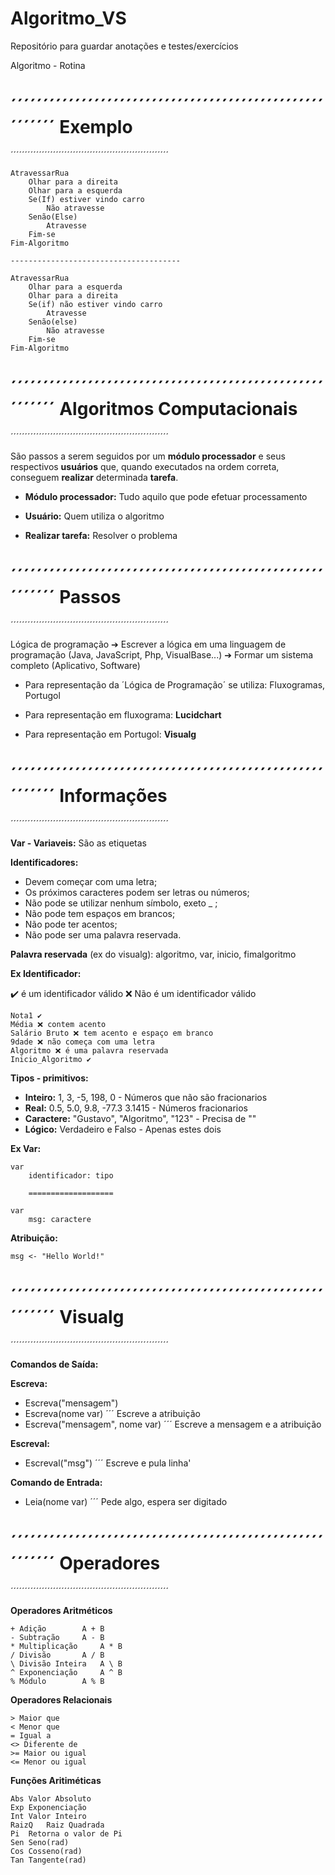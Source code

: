 # Algoritmo_VS
Repositório para guardar anotações e testes/exercícios

Algoritmo - Rotina

# ´´´´´´´´´´´´´´´´´´´´´´´´´´´´´´´´´´´´´´´´´´´´´´´´´´´´´´´´ **Exemplo**
´´´´´´´´´´´´´´´´´´´´´´´´´´´´´´´´´´´´´´´´´´´´´´´´´´´´´´´´

	AtravessarRua
		Olhar para a direita
		Olhar para a esquerda
		Se(If) estiver vindo carro
			Não atravesse
		Senão(Else)
			Atravesse
		Fim-se
	Fim-Algoritmo

	--------------------------------------

	AtravessarRua
		Olhar para a esquerda
		Olhar para a direita
		Se(if) não estiver vindo carro
			Atravesse
		Senão(else)
			Não atravesse
		Fim-se
	Fim-Algoritmo

# ´´´´´´´´´´´´´´´´´´´´´´´´´´´´´´´´´´´´´´´´´´´´´´´´´´´´´´´´ **Algoritmos Computacionais**
´´´´´´´´´´´´´´´´´´´´´´´´´´´´´´´´´´´´´´´´´´´´´´´´´´´´´´´´

São passos a serem seguidos por um **módulo processador** e seus respectivos **usuários** que, quando executados na ordem correta, conseguem **realizar** determinada **tarefa**.

* **Módulo processador:** Tudo aquilo que pode efetuar processamento

* **Usuário:** Quem utiliza o algoritmo

* **Realizar tarefa:** Resolver o problema

# ´´´´´´´´´´´´´´´´´´´´´´´´´´´´´´´´´´´´´´´´´´´´´´´´´´´´´´´´ **Passos**
´´´´´´´´´´´´´´´´´´´´´´´´´´´´´´´´´´´´´´´´´´´´´´´´´´´´´´´´

Lógica de programação ➔ Escrever a lógica em uma linguagem de programação (Java, JavaScript, Php, VisualBase...) ➔ Formar um sistema completo (Aplicativo, Software)

* Para representação da ´Lógica de Programação´ se utiliza: Fluxogramas, Portugol

* Para representação em fluxograma: **Lucidchart**
* Para representação em Portugol: **Visualg**

# ´´´´´´´´´´´´´´´´´´´´´´´´´´´´´´´´´´´´´´´´´´´´´´´´´´´´´´´´ **Informações**
´´´´´´´´´´´´´´´´´´´´´´´´´´´´´´´´´´´´´´´´´´´´´´´´´´´´´´´´

**Var - Variaveis:** São as etiquetas 

**Identificadores:**
* Devem começar com uma letra; 
* Os próximos caracteres podem ser letras ou números;
* Não pode se utilizar nenhum símbolo, exeto _ ; 
* Não pode tem espaços em brancos;
* Não pode ter acentos;
* Não pode ser uma palavra reservada.

**Palavra reservada** (ex do visualg): algoritmo, var, inicio, fimalgoritmo

**Ex Identificador:**

✔️ é um identificador válido
❌ Não é um identificador válido

	Nota1 ✔️
	Média ❌ contem acento
	Salário Bruto ❌ tem acento e espaço em branco
	9dade ❌ não começa com uma letra
	Algoritmo ❌ é uma palavra reservada
	Inicio_Algoritmo ✔️
	
**Tipos - primitivos:**

* **Inteiro:** 1, 3, -5, 198, 0 - Números que não são fracionarios
* **Real:** 0.5, 5.0, 9.8, -77.3 3.1415 - Números fracionarios
* **Caractere:** "Gustavo", "Algoritmo", "123" - Precisa de ""
* **Lógico:** Verdadeiro e Falso - Apenas estes dois

**Ex Var:**

	var
		identificador: tipo
		
		===================		

	var
		msg: caractere

**Atribuição:**

	msg <- "Hello World!"

# ´´´´´´´´´´´´´´´´´´´´´´´´´´´´´´´´´´´´´´´´´´´´´´´´´´´´´´´´ **Visualg**
´´´´´´´´´´´´´´´´´´´´´´´´´´´´´´´´´´´´´´´´´´´´´´´´´´´´´´´´

**Comandos de Saída:**

**Escreva:**
* Escreva("mensagem")
* Escreva(nome var) ´´´ Escreve a atribuição
* Escreva("mensagem", nome var) ´´´ Escreve a mensagem e a atribuição

**Escreval:** 
* Escreval("msg") ´´´ Escreve e pula linha'

**Comando de Entrada:**

* Leia(nome var) ´´´ Pede algo, espera ser digitado

# ´´´´´´´´´´´´´´´´´´´´´´´´´´´´´´´´´´´´´´´´´´´´´´´´´´´´´´´´ **Operadores**
´´´´´´´´´´´´´´´´´´´´´´´´´´´´´´´´´´´´´´´´´´´´´´´´´´´´´´´´

**Operadores Aritméticos**

	+ Adição		A + B
	- Subtração		A - B
	* Multiplicação		A * B
	/ Divisão		A / B
	\ Divisão Inteira	A \ B
	^ Exponenciação		A ^ B
	% Módulo		A % B
	
**Operadores Relacionais**

	> Maior que
	< Menor que
	= Igual a
	<> Diferente de
	>= Maior ou igual
	<= Menor ou igual

**Funções Aritiméticas**

	Abs	Valor Absoluto
	Exp	Exponenciação
	Int	Valor Inteiro
	RaizQ	Raiz Quadrada
	Pi	Retorna o valor de Pi
	Sen	Seno(rad)
	Cos	Cosseno(rad)
	Tan	Tangente(rad)
